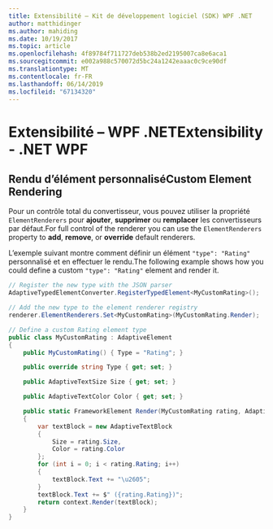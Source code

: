 ```yaml
---
title: Extensibilité – Kit de développement logiciel (SDK) WPF .NET
author: matthidinger
ms.author: mahiding
ms.date: 10/19/2017
ms.topic: article
ms.openlocfilehash: 4f89784f711727deb538b2ed2195007ca8e6aca1
ms.sourcegitcommit: e002a988c570072d5bc24a1242eaaac0c9ce90df
ms.translationtype: MT
ms.contentlocale: fr-FR
ms.lasthandoff: 06/14/2019
ms.locfileid: "67134320"
---
```

# <a name="extensibility---net-wpf"></a><span data-ttu-id="d81f7-102">Extensibilité – WPF .NET</span><span class="sxs-lookup"><span data-stu-id="d81f7-102">Extensibility - .NET WPF</span></span>

## <a name="custom-element-rendering"></a><span data-ttu-id="d81f7-103">Rendu d’élément personnalisé</span><span class="sxs-lookup"><span data-stu-id="d81f7-103">Custom Element Rendering</span></span>

<span data-ttu-id="d81f7-104">Pour un contrôle total du convertisseur, vous pouvez utiliser la propriété `ElementRenderers` pour **ajouter**, **supprimer** ou **remplacer** les convertisseurs par défaut.</span><span class="sxs-lookup"><span data-stu-id="d81f7-104">For full control of the renderer you can use the `ElementRenderers` property to **add**, **remove**, or **override** default renderers.</span></span>

<span data-ttu-id="d81f7-105">L’exemple suivant montre comment définir un élément `"type": "Rating"` personnalisé et en effectuer le rendu.</span><span class="sxs-lookup"><span data-stu-id="d81f7-105">The following example shows how you could define a custom `"type": "Rating"` element and render it.</span></span>

```csharp
// Register the new type with the JSON parser
AdaptiveTypedElementConverter.RegisterTypedElement<MyCustomRating>();

// Add the new type to the element renderer registry
renderer.ElementRenderers.Set<MyCustomRating>(MyCustomRating.Render);

// Define a custom Rating element type
public class MyCustomRating : AdaptiveElement
{
    public MyCustomRating() { Type = "Rating"; }

    public override string Type { get; set; }

    public AdaptiveTextSize Size { get; set; }

    public AdaptiveTextColor Color { get; set; }

    public static FrameworkElement Render(MyCustomRating rating, AdaptiveRenderContext context)
    {
        var textBlock = new AdaptiveTextBlock
        {
            Size = rating.Size,
            Color = rating.Color
        };
        for (int i = 0; i < rating.Rating; i++)
        {
            textBlock.Text += "\u2605";
        }
        textBlock.Text += $" ({rating.Rating})";
        return context.Render(textBlock);
    }
}
```
